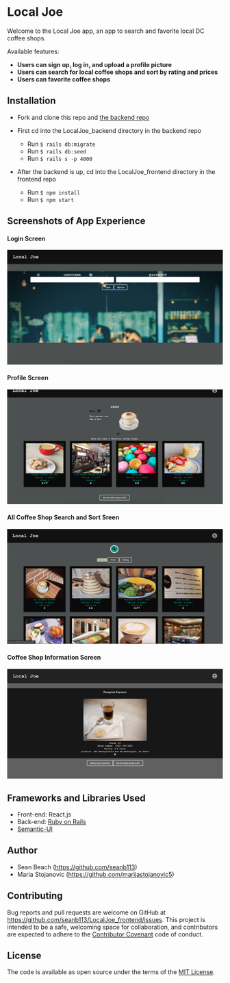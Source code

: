 # Local Joe
Welcome to the Local Joe app, an app to search and favorite local DC coffee shops.

Available features:
- **Users can sign up, log in, and upload a profile picture**
- **Users can search for local coffee shops and sort by rating and prices**
- **Users can favorite coffee shops**

## Installation

- Fork and clone this repo and [the backend repo](https://github.com/seanb113/LocalJoe_backend)

- First cd into the LocalJoe_backend directory in the backend repo
  - Run `$ rails db:migrate`
  - Run `$ rails db:seed`
  - Run `$ rails s -p 4000`
- After the backend is up, cd into the LocalJoe_frontend directory in the frontend repo
  - Run `$ npm install`
  - Run `$ npm start`

## Screenshots of App Experience

#### Login Screen
![Login Screen](./public/img/clogin.png) 

#### Profile Screen
![Profile Screen](./public/img/cofprofile.png)

#### All Coffee Shop Search and Sort Sreen
![All Coffee Shop Search and Sort Sreen](./public/img/coflis.png) 

#### Coffee Shop Information Screen
![Coffee Shop Information Screen](./public/img/coffee-card.gif) 

## Frameworks and Libraries Used

- Front-end: React.js
- Back-end: [Ruby on Rails](https://github.com/rails/rails)
- [Semantic-UI](https://semantic-ui.com/)

## Author
- Sean Beach (https://github.com/seanb113)
- Maria Stojanovic (https://github.com/marijastojanovic5)

## Contributing
Bug reports and pull requests are welcome on GitHub at https://github.com/seanb113/LocalJoe_frontend/issues. This project is intended to be a safe, welcoming space for collaboration, and contributors are expected to adhere to the [Contributor Covenant](http://contributor-covenant.org) code of conduct.

## License

The code is available as open source under the terms of the [MIT License](https://opensource.org/licenses/MIT).
